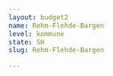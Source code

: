 ```yaml
---
layout: budget2
name: Rehm-Flehde-Bargen
level: kommune
state: SH
slug: Rehm-Flehde-Bargen

---
```



